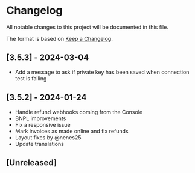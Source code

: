 # Changelog

All notable changes to this project will be documented in this file.

The format is based on [Keep a Changelog](https://keepachangelog.com/en/1.1.0/).

## [3.5.3] - 2024-03-04

- Add a message to ask if private key has been saved when connection test is failing

## [3.5.2] - 2024-01-24

- Handle refund webhooks coming from the Console
- BNPL improvements
- Fix a responsive issue
- Mark invoices as made online and fix refunds
- Layout fixes by @nenes25
- Update translations

## [Unreleased]